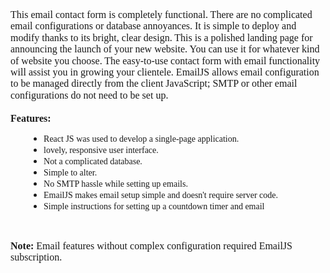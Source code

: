 <p style='margin-top:0in;margin-right:0in;margin-bottom:10.0pt;margin-left:0in;line-height:115%;font-size:15px;font-family:"Calibri",sans-serif;'><span style='font-size:16px;line-height:115%;font-family:"Times New Roman",serif;'>This email contact form is completely functional. There are no complicated email configurations or database annoyances. It is simple to deploy and modify thanks to its bright, clear design. This is a polished landing page for announcing the launch of your new website. You can use it for whatever kind of website you choose. The easy-to-use contact form with email functionality will assist you in growing your clientele. EmailJS allows email configuration to be managed directly from the client JavaScript; SMTP or other email configurations do not need to be set up.<br>&nbsp;<br> <strong>Features:</strong></span></p>
<ul style="list-style-type: disc;margin-left:29.25px;">
    <li><span style='font-family:"Times New Roman",serif;'>React JS was used to develop a single-page application.</span></li>
    <li><span style='font-family:"Times New Roman",serif;'>lovely, responsive user interface.</span></li>
    <li><span style='font-family:"Times New Roman",serif;'>Not a complicated database.</span></li>
    <li><span style='font-family:"Times New Roman",serif;'>Simple to alter.</span></li>
    <li><span style='font-family:"Times New Roman",serif;'>No SMTP hassle while setting up emails.</span></li>
    <li><span style='font-family:"Times New Roman",serif;'>EmailJS makes email setup simple and doesn&apos;t require server code.</span></li>
    <li><span style='font-family:"Times New Roman",serif;'>Simple instructions for setting up a countdown timer and email</span></li>
</ul>
<p style='margin-top:0in;margin-right:0in;margin-bottom:10.0pt;margin-left:0in;line-height:115%;font-size:15px;font-family:"Calibri",sans-serif;'><span style='font-size:16px;line-height:115%;font-family:"Times New Roman",serif;'>&nbsp;</span></p>
<p style='margin-top:0in;margin-right:0in;margin-bottom:10.0pt;margin-left:0in;line-height:115%;font-size:15px;font-family:"Calibri",sans-serif;'><span style='font-size:16px;line-height:115%;font-family:"Times New Roman",serif;'><strong>Note: </strong>Email features without complex configuration required EmailJS subscription.</span></p>
